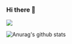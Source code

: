 ### Hi there 👋

![](https://road-to-kaggle-grandmaster.vercel.app/api/badges/bestpredict/competition)

![Anurag's github stats](https://github-readme-stats.vercel.app/api?username=bestpredicts&show_icons=true&theme=radical)
